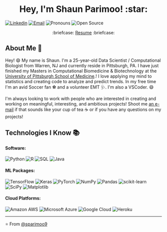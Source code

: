<h1 align="center">Hey, I'm Shaun Parimoo! :star: </h1>

[![Linkedin](https://img.shields.io/badge/-LinkedIn-blue?style=flat&logo=Linkedin&logoColor=white&link=https://linkedin.com/in/shaunparimoo/)](https://linkedin.com/in/shaunparimoo/)
[![Email](https://img.shields.io/badge/-Email-c14438?style=flat&logo=Gmail&logoColor=white&link=mailto:shaunparimoo@gmail.com)](mailto:shaunparimoo@gmail.com)
![Pronouns](https://img.shields.io/badge/Pronouns-He%2FHim-brightgreen?style=flat)
![Open Source](http://img.shields.io/badge/-Open%20Source%20Fan-3DA639?style=flat&logo=open-source-initiative&logoColor=ffffff)

<p align="center"> 	:briefcase: <a href="https://www.shaunparimoo.com/resume.pdf">Resume</a>  	:briefcase: </p>

## About Me :wave:

Hey! :smile: My name is Shaun. I'm a 25-year-old Data Scientist / Computational Biologist from Warren, NJ and currently reside in Pittsburgh, PA. I have just finished my Masters in Computational Biomedicine & Biotechnology at the [University of Pittsburgh School of Medicine](https://www.csb.pitt.edu/cobb/).! I love applying my mind to statistics and creating code to analyze and predict trends. In my free time I'm an avid Soccer fan :soccer: and a volunteer EMT :stethoscope:. I'm also a VSCoder. :smile:

I'm always looking to work with people who are interested in creating and working on meaningful, interesting, and ambitious projects! Shoot me [an e-mail](mailto:shaunparimoo@gmail.com) if that sounds like your cup of tea :coffee: or if you have any questions on my projects!

## Technologies I Know :books:

#### Software:

![Python](https://img.shields.io/badge/python-3670A0?style=for-the-badge&logo=python&logoColor=ffdd54)
![R](https://img.shields.io/badge/r-%23276DC3.svg?style=for-the-badge&logo=r&logoColor=white)
![SQL](https://img.shields.io/badge/mysql-%2300f.svg?style=for-the-badge&logo=mysql&logoColor=white)
![Java](https://img.shields.io/badge/java-%23ED8B00.svg?style=for-the-badge&logo=java&logoColor=white)

#### ML Packages:

![TensorFlow](https://img.shields.io/badge/TensorFlow-%23FF6F00.svg?style=for-the-badge&logo=TensorFlow&logoColor=white)
![Keras](https://img.shields.io/badge/Keras-%23D00000.svg?style=for-the-badge&logo=Keras&logoColor=white)
![PyTorch](https://img.shields.io/badge/PyTorch-%23EE4C2C.svg?style=for-the-badge&logo=PyTorch&logoColor=white)
![NumPy](https://img.shields.io/badge/numpy-%23013243.svg?style=for-the-badge&logo=numpy&logoColor=white)
![Pandas](https://img.shields.io/badge/pandas-%23150458.svg?style=for-the-badge&logo=pandas&logoColor=white)
![scikit-learn](https://img.shields.io/badge/scikit--learn-%23F7931E.svg?style=for-the-badge&logo=scikit-learn&logoColor=white)
![SciPy](https://img.shields.io/badge/SciPy-%230C55A5.svg?style=for-the-badge&logo=scipy&logoColor=%white)
![Matplotlib](https://img.shields.io/badge/Matplotlib-%23ffffff.svg?style=for-the-badge&logo=Matplotlib&logoColor=black)

#### Cloud Platforms:

![Amazon AWS](https://img.shields.io/badge/Amazon_AWS-232F3E?style=for-the-badge&logo=amazon-aws&logoColor=white)
![Microsoft Azure](https://img.shields.io/badge/Microsoft_Azure-0089D6?style=for-the-badge&logo=microsoft-azure&logoColor=whit)
![Google Cloud](https://img.shields.io/badge/Google_Cloud-4285F4?style=for-the-badge&logo=google-cloud&logoColor=white)
![Heroku](https://img.shields.io/badge/heroku-%23430098.svg?style=for-the-badge&logo=heroku&logoColor=white)

<hr/>

:star: From [@sparimoo9](https://github.com/sparimoo9)
